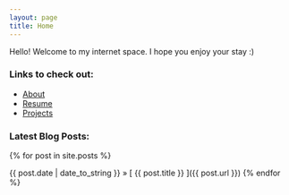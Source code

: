```yaml
---
layout: page
title: Home
---
```


Hello! Welcome to my internet space. I hope you enjoy your stay :) 

### Links to check out: 
- [About](https://angeladai1.github.io/about.html)
- [Resume](https://angeladai1.github.io/public/angela_dai_resume.pdf)
- [Projects](https://angeladai1.github.io/projects.html)


### Latest Blog Posts:
{% for post in site.posts %}

{{ post.date | date_to_string }} » [ {{ post.title }} ]({{ post.url }})
{% endfor %}